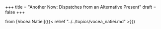 +++
title = "Another Now: Dispatches from an Alternative Present"
draft = false
+++

from [Vocea Natiei]({{< relref "../../topics/vocea_natiei.md" >}})
